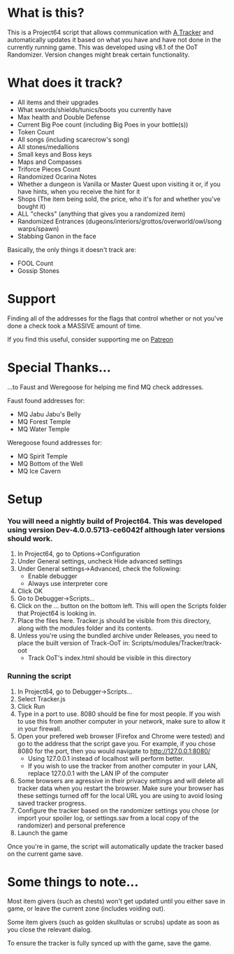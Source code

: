 # What is this?
This is a Project64 script that allows communication with [A Tracker](https://tootr.auztin.net/) and automatically updates it based on what you have and have not done in the currently running game.
This was developed using v8.1 of the OoT Randomizer. Version changes might break certain functionality.

# What does it track?
- All items and their upgrades
- What swords/shields/tunics/boots you currently have
- Max health and Double Defense
- Current Big Poe count (including Big Poes in your bottle(s))
- Token Count
- All songs (including scarecrow's song)
- All stones/medallions
- Small keys and Boss keys
- Maps and Compasses
- Triforce Pieces Count
- Randomized Ocarina Notes
- Whether a dungeon is Vanilla or Master Quest upon visiting it or, if you have hints, when you receive the hint for it
- Shops (The item being sold, the price, who it's for and whether you've bought it)
- ALL "checks" (anything that gives you a randomized item)
- Randomized Entrances (dugeons/interiors/grottos/overworld/owl/song warps/spawn)
- Stabbing Ganon in the face

Basically, the only things it doesn't track are:
- FOOL Count
- Gossip Stones

# Support
Finding all of the addresses for the flags that control whether or not you've done a check took a MASSIVE amount of time.

If you find this useful, consider supporting me on [Patreon](https://www.patreon.com/Austin0)

# Special Thanks...
...to Faust and Weregoose for helping me find MQ check addresses.

Faust found addresses for:
- MQ Jabu Jabu's Belly
- MQ Forest Temple
- MQ Water Temple

Weregoose found addresses for:
- MQ Spirit Temple
- MQ Bottom of the Well
- MQ Ice Cavern

# Setup
### You will need a nightly build of Project64. This was developed using version Dev-4.0.0.5713-ce6042f although later versions **should** work.
1. In Project64, go to Options->Configuration
2. Under General settings, uncheck Hide advanced settings
3. Under General settings->Advanced, check the following:
   - Enable debugger
   - Always use interpreter core
4. Click OK
5. Go to Debugger->Scripts...
6. Click on the ... button on the bottom left. This will open the Scripts folder that Project64 is looking in.
7. Place the files here. Tracker.js should be visible from this directory, along with the modules folder and its contents.
8. Unless you're using the bundled archive under Releases, you need to place the built version of Track-OoT in: Scripts/modules/Tracker/track-oot
   - Track OoT's index.html should be visible in this directory

### Running the script
1. In Project64, go to Debugger->Scripts...
2. Select Tracker.js
3. Click Run
4. Type in a port to use. 8080 should be fine for most people. If you wish to use this from another computer in your network, make sure to allow it in your firewall.
5. Open your prefered web browser (Firefox and Chrome were tested) and go to the address that the script gave you. For example, if you chose 8080 for the port, then you would navigate to http://127.0.0.1:8080/
   - Using 127.0.0.1 instead of localhost will perform better.
   - If you wish to use the tracker from another computer in your LAN, replace 127.0.0.1 with the LAN IP of the computer
6. Some browsers are agressive in their privacy settings and will delete all tracker data when you restart the browser. Make sure your browser has these settings turned off for the local URL you are using to avoid losing saved tracker progress.
7. Configure the tracker based on the randomizer settings you chose (or import your spoiler log, or settings.sav from a local copy of the randomizer) and personal preference
8. Launch the game

Once you're in game, the script will automatically update the tracker based on the current game save.

# Some things to note...
Most item givers (such as chests) won't get updated until you either save in game, or leave the current zone (includes voiding out).

Some item givers (such as golden skulltulas or scrubs) update as soon as you close the relevant dialog.

To ensure the tracker is fully synced up with the game, save the game.
